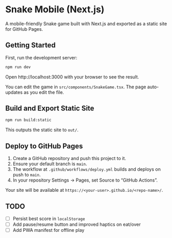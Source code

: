 # Snake Mobile (Next.js)

A mobile-friendly Snake game built with Next.js and exported as a static site for GitHub Pages.

## Getting Started

First, run the development server:

```bash
npm run dev
```

Open http://localhost:3000 with your browser to see the result.

You can edit the game in `src/components/SnakeGame.tsx`. The page auto-updates as you edit the file.

## Build and Export Static Site

```bash
npm run build:static
```

This outputs the static site to `out/`.

## Deploy to GitHub Pages

1. Create a GitHub repository and push this project to it.
2. Ensure your default branch is `main`.
3. The workflow at `.github/workflows/deploy.yml` builds and deploys on push to `main`.
4. In your repository Settings → Pages, set Source to “GitHub Actions”.

Your site will be available at `https://<your-user>.github.io/<repo-name>/`.

## TODO

- [ ] Persist best score in `localStorage`
- [ ] Add pause/resume button and improved haptics on eat/over
- [ ] Add PWA manifest for offline play